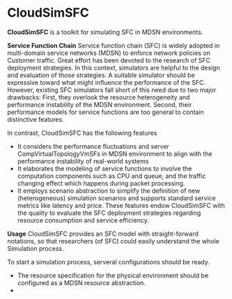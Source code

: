 # CloudSimSFC

**CloudSimSFC** is a toolkit for simulating SFC in MDSN environments. 

**Service Function Chain** Service function chain (SFC) is widely adopted in multi-domain service networks (MDSN) to enforce network policies on Customer traffic. Great effort has been devoted to the research of SFC deployment strategies. In this context, simulators are helpful to the design and evaluation of those strategies. A suitable simulator should be expressive toward what might influence the performance of the SFC. However, existing SFC simulators fall short of this need due to two major drawbacks: First, they overlook the resource heterogeneity and performance instability of the MDSN environment. Second, their performance models for service functions are too general to contain distinctive features. 


In contrast, CloudSimSFC has the following features
- It considers the performance fluctuations and server CompVirtualTopologyVmSFs in MDSN environment to align with the performance instability of real-world systems
- It elaborates the modeling of service functions to involve the computation components such as CPU and queue, and the traffic changing effect which happens during packet processing.
- It employs scenario abstraction to simplify the definition of new (heterogeneous) simulation scenarios and supports standard service metrics like latency and price. 
These features endow CloudSimSFC with the quality to evaluate the SFC deployment strategies regarding resource consumption and service efficiency.



**Usage**
CloudSimSFC provides an SFC model with straight-forward notations, so that researchers (of SFC) could easily understand the whole Simulation process.

To start a simulation process, serveral configurations should be ready. 
- The resource specification for the physical environment should be configured as a MDSN resource abstraction.
- 